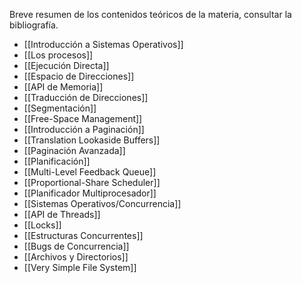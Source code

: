Breve resumen de los contenidos teóricos de la materia, consultar la bibliografía.

- [[Introducción a Sistemas Operativos]]
- [[Los procesos]]
- [[Ejecución Directa]]
- [[Espacio de Direcciones]]
- [[API de Memoria]]
- [[Traducción de Direcciones]]
- [[Segmentación]]
- [[Free-Space Management]]
- [[Introducción a Paginación]]
- [[Translation Lookaside Buffers]]
- [[Paginación Avanzada]]
- [[Planificación]]
- [[Multi-Level Feedback Queue]]
- [[Proportional-Share Scheduler]]
- [[Planificador Multiprocesador]]
- [[Sistemas Operativos/Concurrencia]]
- [[API de Threads]]
- [[Locks]]
- [[Estructuras Concurrentes]]
- [[Bugs de Concurrencia]]
- [[Archivos y Directorios]]
- [[Very Simple File System]]

